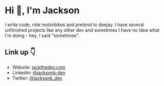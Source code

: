 # Hi :wave:, I'm Jackson
I write code, ride motorbikes and pretend to deejay. I have several unfinished projects like any other dev and sometimes I have no idea what I'm doing - hey, I said "sometimes".

## Link up :point_down:
- Website: <a href="https://jackthedev.com">jackthedev.com</a>
- Linkedin: <a href="https://www.linkedin.com/in/jacksonk-dev">@jacksonk-dev</a>
- Twitter: <a href="https://www.twitter.com/jacksonk_dev">@jacksonk_dev</a>
